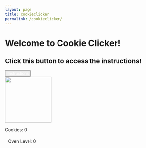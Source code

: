 ```yaml
--- 
layout: page 
title: cookieclicker 
permalink: /cookieclicker/ 
---
```


<h1>Welcome to Cookie Clicker!</h1>
<h2>Click this button to access the instructions!</h2>
<button 
    id="instructionsButton"
    style="color: white;"
    onclick="window.open('https://youtube.com/', '_blank', 'noopener,noreferrer');">
    Instructions
</button>
<br>
<img id="cookieImage" src="{{site.baseurl}}/images/cookieclicker/cookie.png" height="150 px">
<br>

Cookies: <span id="cookieDisplay">0</span>

<!-- Shop (initially hidden) -->
<div id="shop" style="display:none; margin-top:20px;">
    <h2>Shop</h2>
    <button id="buyAutoclicker">Buy Autoclicker (10 cookies)</button><br>
    <button id="buyGrandma">Buy Grandma (25 cookies)</button><br>
    <button id="buyOven">Buy Oven (200 cookies)</button><br>
</div>

<!-- Oven status bar (initially hidden) -->
<div style="margin-top: 20px;">
    <div id="ovenBarContainer" style="width: 300px; height: 30px; background-color: gray; display: none; float: left;">
        <div id="ovenProgress" style="height: 100%; width: 0%; background-color: yellow;"></div>
    </div>
    <div style="margin-left: 10px; float: left;">
        Oven Level: <span id="ovenLevel">0</span>
    </div>
</div>

<!-- Clear floats -->
<div style="clear: both;"></div>

<!-- Permanent Frenzy Message (initially hidden) -->
<div id="permanentFrenzyMessage" style="text-align: center; color: red; font-weight: bold; font-size: 18px; display: none;">
    Permanent Frenzy Activated!
</div>

<script>
// Count number of cookies
let cookies = 0;
let autoclickers = 0;
let grandmas = 0;
let cookiePerClick = 1;
let baseCookiePerClick = 1; // New variable to store base cookie per click
let ovenActive = false;
let ovenCooldown = 0;
let ovenDuration = 3000; // Oven frenzy duration (3 seconds)
let ovenCooldownPeriod = 20000; // Time between oven frenzies (20 seconds)
let ovenPurchases = 0; // Track how many ovens have been bought
let ovenFrenzyRemaining = 0; // Time remaining for the oven frenzy
let ovenCooldownRemaining = 0; // Time remaining for the cooldown
let permanentFrenzyActive = false; // Track if permanent frenzy is active

// Shop items prices
const ovenPrice = 200;
const grandmaPrice = 25;
const autoclickerPrice = 10;

// Function to update the cookie display
function updateDisplay() {
    document.getElementById("cookieDisplay").innerHTML = Math.floor(cookies);

    // Show the shop once you reach 50 cookies
    if (cookies >= 50) {
        document.getElementById("shop").style.display = "block";
    }

    // Update oven button color if permanent frenzy is reached
    if (permanentFrenzyActive) {
        document.getElementById("buyOven").style.color = "red";
        document.getElementById("buyOven").disabled = true; // Disable the button
    }
}

// Function for manual cookie clicks
document.getElementById("cookieImage").addEventListener("click", () => {
    cookies += cookiePerClick;
    updateDisplay();
});

// Function to update the oven bar (frenzy or cooldown)
function updateOvenBar() {
    let ovenProgressBar = document.getElementById("ovenProgress");

    if (ovenPurchases >= 1) {
        document.getElementById("ovenBarContainer").style.display = "block"; // Show bar after first oven purchase
    }

    if (permanentFrenzyActive) {
        ovenProgressBar.style.width = "100%";
        ovenProgressBar.style.backgroundColor = "red"; // Bar stays red in permanent frenzy
    } else if (ovenActive) {
        let percentage = (ovenFrenzyRemaining / ovenDuration) * 100;
        ovenProgressBar.style.width = percentage + "%";
        ovenProgressBar.style.backgroundColor = "yellow"; // Yellow when oven is active
    } else if (!ovenActive && ovenCooldownRemaining > 0) {
        let percentage = ((ovenCooldownPeriod - ovenCooldownRemaining) / ovenCooldownPeriod) * 100;
        ovenProgressBar.style.width = percentage + "%";
        ovenProgressBar.style.backgroundColor = "blue"; // Blue when in cooldown
    } else {
        ovenProgressBar.style.width = "0%";
    }
}

// Function to display permanent frenzy message with fade-in
function displayPermanentFrenzyMessage() {
    let message = document.getElementById("permanentFrenzyMessage");
    message.style.display = "block";
    message.style.opacity = 0;
    let fadeDuration = 2000; // 2 seconds fade-in

    // Fade-in effect
    let start = null;
    function fadeIn(timestamp) {
        if (!start) start = timestamp;
        let progress = timestamp - start;
        let opacity = Math.min(progress / fadeDuration, 1);
        message.style.opacity = opacity;

        if (progress < fadeDuration) {
            window.requestAnimationFrame(fadeIn);
        }
    }
    window.requestAnimationFrame(fadeIn);
}

// Game loop that updates autoclickers, grandmas, and the oven every 100ms
function gameLoop() {
    // Autoclickers: Increment cookies every 10 seconds (100ms * 100)
    if (autoclickers > 0) {
        cookies += (autoclickers / 100);
    }

    // Grandmas: Increment cookies every 5 seconds (100ms * 50)
    if (grandmas > 0) {
        cookies += (grandmas / 50);
    }

    // Oven logic: Trigger frenzy mode based on cooldown
    if (ovenActive) {
        ovenFrenzyRemaining -= 100; // Reduce frenzy time remaining
        if (ovenFrenzyRemaining <= 0) {
            ovenActive = false;
            cookiePerClick = baseCookiePerClick; // Reset cookies per click to base value
            document.getElementById("ovenStatus").style.display = "none"; // Hide frenzy status
            ovenCooldownRemaining = ovenCooldownPeriod; // Start the cooldown
        }
    } else if (ovenCooldownRemaining > 0) {
        ovenCooldownRemaining -= 100; // Reduce cooldown remaining
    } else if (!ovenActive && ovenCooldownRemaining <= 0 && ovenPurchases > 0 && !permanentFrenzyActive) {
        // Activate oven frenzy
        ovenActive = true;
        ovenFrenzyRemaining = ovenDuration; // Set the oven frenzy time
        cookiePerClick = baseCookiePerClick * 2; // Double cookies per click
        document.getElementById("ovenStatus").style.display = "block"; // Show frenzy status
    }

    // Update the progress bar
    updateOvenBar();

    // Update the cookie display
    updateDisplay();
}

// Buy Autoclicker
document.getElementById("buyAutoclicker").addEventListener("click", () => {
    if (cookies >= autoclickerPrice) {
        cookies -= autoclickerPrice;
        autoclickers++;
        updateDisplay();
    } else {
        alert("Not enough cookies!");
    }
});

// Buy Oven
document.getElementById("buyOven").addEventListener("click", () => {
    if (cookies >= ovenPrice) {
        cookies -= ovenPrice;
        ovenPurchases++;
        updateDisplay();

        // Increase oven level display
        document.getElementById("ovenLevel").innerHTML = ovenPurchases;

        // Reduce cooldown with each purchase, until it's a permanent frenzy
        if (ovenPurchases < 12) {
            ovenCooldownPeriod = Math.max(1000, 20000 - ovenPurchases * 2000); // Reduce by 2 seconds per purchase, down to 1 second
        } else {
            permanentFrenzyActive = true; // Permanent frenzy
            ovenActive = true; // Set oven to be always active
            cookiePerClick = baseCookiePerClick * 2; // Permanent double cookies
            document.getElementById("ovenStatus").style.display = "block"; // Show permanent frenzy status

            // Change bar to red and show permanent frenzy message
            updateOvenBar();
            displayPermanentFrenzyMessage(); // Show fade-in message
        }
    } else {
        alert("Not enough cookies!");
    }
});

// Buy Grandma
document.getElementById("buyGrandma").addEventListener("click", () => {
    if (cookies >= grandmaPrice) {
        cookies -= grandmaPrice;
        grandmas++;
        updateDisplay();
    } else {
        alert("Not enough cookies!");
    }
});

// Start the game loop, running every 100 milliseconds (0.1 seconds)
setInterval(gameLoop, 100);

</script>